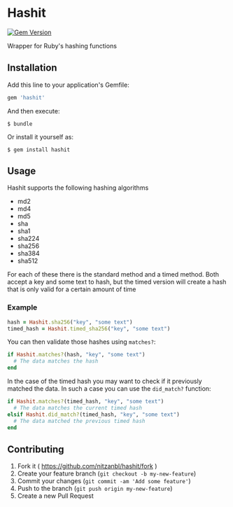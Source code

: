 # Hashit

[![Gem Version](https://badge.fury.io/rb/hashit.svg)](http://badge.fury.io/rb/hashit)

Wrapper for Ruby's hashing functions

## Installation

Add this line to your application's Gemfile:

```ruby
gem 'hashit'
```

And then execute:

    $ bundle

Or install it yourself as:

    $ gem install hashit

## Usage

Hashit supports the following hashing algorithms

- md2
- md4
- md5
- sha
- sha1
- sha224
- sha256
- sha384
- sha512

For each of these there is the standard method and a timed method. Both accept a key and some text to hash, but the timed version will create a hash that is only valid for a certain amount of time

### Example
```ruby
hash = Hashit.sha256("key", "some text")
timed_hash = Hashit.timed_sha256("key", "some text")
```

You can then validate those hashes using `matches?`:
```ruby
if Hashit.matches?(hash, "key", "some text")
  # The data matches the hash
end
```

In the case of the timed hash you may want to check if it previously matched the data. In such a case you can use the `did_match?` function:
```ruby
if Hashit.matches?(timed_hash, "key", "some text")
  # The data matches the current timed hash
elsif Hashit.did_match?(timed_hash, "key", "some text")
  # The data matched the previous timed hash
end
```

## Contributing

1. Fork it ( https://github.com/nitzanbl/hashit/fork )
2. Create your feature branch (`git checkout -b my-new-feature`)
3. Commit your changes (`git commit -am 'Add some feature'`)
4. Push to the branch (`git push origin my-new-feature`)
5. Create a new Pull Request
